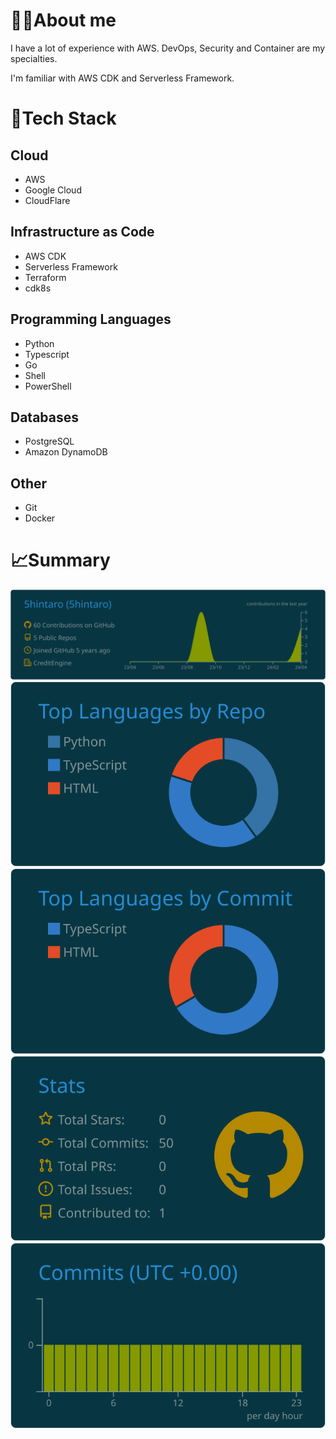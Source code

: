 # 🧑‍💻About me
I have a lot of experience with AWS.
DevOps, Security and Container are my specialties. 

I'm familiar with AWS CDK and Serverless Framework.

# 🚀Tech Stack
## Cloud
- AWS
- Google Cloud
- CloudFlare

## Infrastructure as Code
- AWS CDK
- Serverless Framework
- Terraform
- cdk8s

## Programming Languages
- Python
- Typescript
- Go
- Shell
- PowerShell

## Databases
- PostgreSQL
- Amazon DynamoDB

## Other
- Git
- Docker

# 📈Summary

[![](https://raw.githubusercontent.com/5hintaro/5hintaro/main/profile-summary-card-output/solarized_dark/0-profile-details.svg)](https://github.com/vn7n24fzkq/github-profile-summary-cards)
[![](https://raw.githubusercontent.com/5hintaro/5hintaro/main/profile-summary-card-output/solarized_dark/1-repos-per-language.svg)](https://github.com/vn7n24fzkq/github-profile-summary-cards) [![](https://raw.githubusercontent.com/5hintaro/5hintaro/main/profile-summary-card-output/solarized_dark/2-most-commit-language.svg)](https://github.com/vn7n24fzkq/github-profile-summary-cards)
[![](https://raw.githubusercontent.com/5hintaro/5hintaro/main/profile-summary-card-output/solarized_dark/3-stats.svg)](https://github.com/vn7n24fzkq/github-profile-summary-cards) [![](https://raw.githubusercontent.com/5hintaro/5hintaro/main/profile-summary-card-output/solarized_dark/4-productive-time.svg)](https://github.com/vn7n24fzkq/github-profile-summary-cards)
